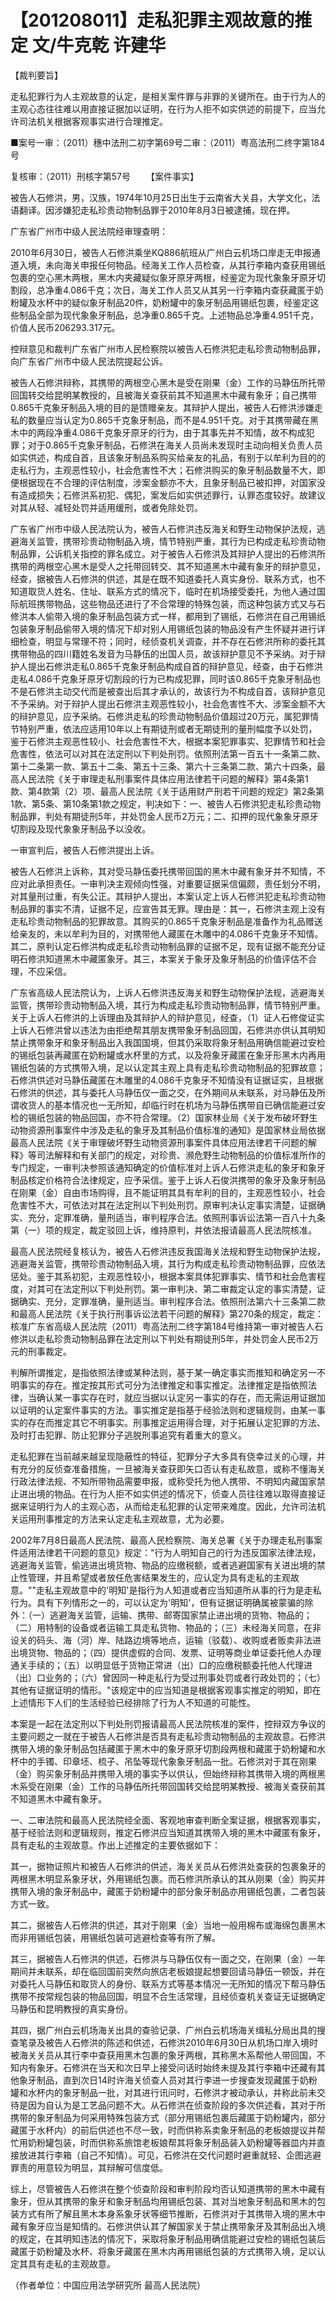 # 【201208011】走私犯罪主观故意的推定 文/牛克乾 许建华

【裁判要旨】

走私犯罪行为人主观故意的认定，是相关案件罪与非罪的关键所在。由于行为人的主观心态往往难以用直接证据加以证明，在行为人拒不如实供述的前提下，应当允许司法机关根据客观事实进行合理推定。

■案号一审：（2011）穗中法刑二初字第69号二审：（2011）粤高法刑二终字第184号

复核审：（2011）刑核字第57号 　　【案件事实】

被告人石修洪，男，汉族，1974年10月25日出生于云南省大关县，大学文化，法语翻译。因涉嫌犯走私珍贵动物制品罪于2010年8月3日被逮捕，现在押。

广东省广州市中级人民法院经审理查明：

2010年6月30日，被告人石修洪乘坐KQ886航班从广州白云机场口岸走无申报通道入境，未向海关申报任何物品。经海关工作人员检查，从其行李箱内查获用锡纸包裹的空心黑木两根，黑木内夹藏疑似象牙原牙两根，经鉴定为现代象象牙原牙切割段，总净重4.086千克；次日，海关工作人员又从其另一行李箱内查获藏匿于奶粉罐及水杯中的疑似象牙制品20件，奶粉罐中的象牙制品用锡纸包裹，经鉴定这些制品全部为现代象象牙制品，总净重0.865千克。上述物品总净重4.951千克，价值人民币206293.317元。

控辩意见和裁判广东省广州市人民检察院以被告人石修洪犯走私珍贵动物制品罪，向广东省广州市中级人民法院提起公诉。

被告人石修洪辩称，其携带的两根空心黑木是受在刚果（金）工作的马静伍所托带回国转交给昆明某教授的，且被海关查获前其不知道黑木中藏有象牙；自己携带0.865千克象牙制品入境的目的是馈赠亲友。其辩护人提出，被告人石修洪涉嫌走私的数量应当认定为0.865千克象牙制品，而不是4.951千克。对于其携带藏在黑木中的两段净重4.086千克象牙原牙的行为，由于其事先并不知情，故不构成犯罪；对于0.865千克象牙制品，石修洪在海关人员尚未发现时主动向相关负责人员如实供述，构成自首，且该象牙制品系购买给亲友的礼品，有别于以牟利为目的的走私行为，主观恶性较小，社会危害性不大；石修洪购买的象牙制品数量不大，即便根据现在不合理的评估制度，涉案金额亦不大，且象牙制品已被扣押，对国家没有造成损失；石修洪系初犯、偶犯，案发后如实供述罪行，认罪态度较好。故建议对其从轻、减轻处罚并适用缓刑，或者免除处罚。

广东省广州市中级人民法院认为，被告人石修洪违反海关和野生动物保护法规，逃避海关监管，携带珍贵动物制品入境，情节特别严重，其行为已构成走私珍贵动物制品罪，公诉机关指控的罪名成立。对于被告人石修洪及其辩护人提出的石修洪所携带的两根空心黑木是受人之托带回转交、其不知道黑木中藏有象牙的辩护意见，经查，据被告人石修洪的供述，其是在既不知道委托人真实身份、联系方式，也不知道取货人姓名、住址、联系方式的情况下，临时在机场接受委托，为他人通过国际航班携带物品，这些物品还进行了不合常理的特殊包装，而这种包装方式又与石修洪本人偷带入境的象牙制品包装方式一样，都用到了锡纸，石修洪在自己用锡纸包装象牙制品偷带入境的情况下却对别人用锡纸包装的物品没有产生怀疑并进行详细检查，明显与常理不符；同时，经侦查机关调查，并不存在石修洪所称的委托其携带物品的四川籍姓名发音为马静伍的出国人员，故该辩护意见不予采纳。对于辩护人提出石修洪走私0.865千克象牙制品构成自首的辩护意见，经查，由于石修洪走私4.086千克象牙原牙切割段的行为已构成犯罪，同时该0.865千克象牙制品也不是石修洪主动交代而是被查出后其才承认的，故该行为不构成自首，该辩护意见不予采纳。对于辩护人提出石修洪主观恶性较小，社会危害性不大、涉案金额不大的辩护意见，应予采纳。石修洪走私的珍贵动物制品价值超过20万元，属犯罪情节特别严重，依法应适用10年以上有期徒刑或者无期徒刑的量刑幅度予以处罚，鉴于石修洪主观恶性较小、社会危害性不大，根据本案犯罪事实、犯罪情节和社会危害性，依法可以对其在法定刑以下判处刑罚。依照刑法第一百五十一条第二款、第十二条第一款、第五十二条、第五十三条、第六十三条第二款、第六十四条，最高人民法院《关于审理走私刑事案件具体应用法律若干问题的解释》第4条第1款、第4款第（2）项、最高人民法院《关于适用财产刑若干问题的规定》第2条第1款、第5条、第10条第1款之规定，判决如下：一、被告人石修洪犯走私珍贵动物制品罪，判处有期徒刑5年，并处罚金人民币2万元；二、扣押的现代象象牙原牙切割段及现代象象牙制品予以没收。

一审宣判后，被告人石修洪提出上诉。

被告人石修洪上诉称，其对受马静伍委托携带回国的黑木中藏有象牙并不知情，不应对此承担责任。一审判决主观倾向性强，对重要证据采信偏颇，责任划分不明，对其量刑过重，有失公正。其辩护人提出，本案认定上诉人石修洪犯走私珍贵动物制品罪的事实不清，证据不足，应宣告其无罪。理由是：其一，石修洪主观上没有走私珍贵动物制品的犯罪故意。其购买的0.865千克象牙制品是准备作为礼品赠送给亲友的，未以牟利为目的，对携带他人藏匿在木雕中的4.086千克象牙不知情。其二，原判认定石修洪构成走私珍贵动物制品罪的证据不足，现有证据不能充分证明石修洪知道黑木中藏匿象牙。其三，本案关于象牙及象牙制品的价值评估不合理，不应采信。

广东省高级人民法院认为，上诉人石修洪违反海关和野生动物保护法规，逃避海关监管，携带珍贵动物制品入境，其行为构成走私珍贵动物制品罪，情节特别严重。关于上诉人石修洪的上诉理由及其辩护人的辩护意见，经查，（1）证人石修俊证实上诉人石修洪曾以违法为由拒绝帮其朋友携带象牙制品回国，石修洪亦供认其明知禁止携带象牙和象牙制品出入我国国境，但其仍采取将象牙制品用确信能避过安检的锡纸包装再藏匿在奶粉罐或水杯里的方式，以及将象牙藏匿在象牙形黑木内再用锡纸包装的方式携带入境，足以认定其主观上具有走私珍贵动物制品的犯罪故意；石修洪供述对马静伍藏匿在木雕里的4.086千克象牙不知情没有证据证实，且根据石修洪的供述，其与委托人马静伍仅一面之交，在外期间从未联系，对马静伍及所谓收货人的基本情况也一无所知，却临行时在机场为马静伍携带自已确信能避过安检的锡纸包装的物品回国，亦不符合常理。（2）国家林业局《关于发布破坏野生动物资源刑事案件中涉及走私的象牙及其制品价值标准的通知》是国家林业局依据最高人民法院《关于审理破坏野生动物资源刑事案件具体应用法律若干问题的解释》等司法解释和有关部门的规定，对珍贵、濒危野生动物制品的价值标准所作的专门规定，一审判决参照该通知确定的价值标准对上诉人石修洪走私的象牙和象牙制品核定价格符合法律规定，应予采信。鉴于上诉人石俊洪携带的象牙及象牙制品在刚果（金）自由市场购得，且不能证明其具有牟利的目的，主观恶性较小，社会危害性不大，可依法对其在法定刑以下判处刑罚。原审判决认定事实清楚，证据确实、充分，定罪准确，量刑适当，审判程序合法。依照刑事诉讼法第一百八十九条第（一）项的规定，裁定驳回上诉，维持原判，并依法报请最高人民法院核准。

最高人民法院经复核认为，被告人石修洪违反我国海关法规和野生动物保护法规，逃避海关监管，携带珍贵动物制品入境，其行为构成走私珍贵动物制品罪，应依法惩处。鉴于其系初犯，主观恶性较小，根据本案具体犯罪事实、情节和社会危害程度，对其可在法定刑以下判处刑罚。第一审判决、第二审裁定认定的事实清楚，证据确实、充分，定罪准确，量刑适当。审判程序合法。依照刑法第六十三条第二款和最高人民法院《关于执行刑事诉讼法若干问题的解释》第270条的规定，裁定：核准广东省高级人民法院（2011）粤高法刑二终字第184号维持第一审对被告人石修洪以走私珍贵动物制品罪在法定刑以下判处有期徒刑5年，并处罚金人民币2万元的刑事裁定。

判解所谓推定，是指依照法律或某种法则，基于某一确定事实而推知和确定另一不明事实的存在。推定按其形式可分为法律推定和事实推定。法律推定是指依照法律，当确认某一事实存在时，就应当据以认定另一事实的存在，而无需运用证据加以证明的认定案件事实的方法。事实推定是指基于经验法则和逻辑规则，由某一事实的存在而推定其它不明事实。刑事推定运用得合理，对于拓展认定犯罪的方法、及时打击犯罪、防止犯罪分子逃脱刑事追究有着重大的意义。

走私犯罪在当前越来越呈现隐蔽性的特征，犯罪分子大多具有侥幸过关的心理，并有充分的反侦查准备措施，一旦被海关查获即矢口否认有走私故意，或称不懂海关行政法律法规、不知所带物品需要申报，或称受托为他人携带、不明知内藏国家禁止进出境的物品。在行为人拒不如实供述的情况下，侦查人员往往难以取得直接证据来证明行为人的主观心态，从而给走私犯罪的认定带来难度。因此，允许司法机关运用刑事推定的方法来认定走私主观故意，尤为必要。

2002年7月8日最高人民法院、最高人民检察院、海关总署《关于办理走私刑事案件适用法律若干问题的意见》规定："行为人明知自己的行为违反国家法律法规，逃避海关监管，偷逃进出境货物、物品的应缴税额，或者逃避国家有关进出境的禁止性管理，并且希望或者放任危害结果发生的，应认定为具有走私的主观故意。""走私主观故意中的'明知'是指行为人知道或者应当知道所从事的行为是走私行为。具有下列情形之一的，可以认定为'明知'，但有证据证明确属被蒙骗的除外：（一）逃避海关监管，运输、携带、邮寄国家禁止进出境的货物、物品的；（二）用特制的设备或者运输工具走私货物、物品的；（三）未经海关同意，在非设关的码头、海（河）岸、陆路边境等地点，运输（驳载）、收购或者贩卖非法进出境货物、物品的；（四）提供虚假的合同、发票、证明等商业单证委托他人办理通关手续的；（五）以明显低于货物正常进（出）口的应缴税额委托他人代理进（出）口业务的；（六）曾因同一种走私行为受过刑事处罚或者行政处罚的；（七）其他有证据证明的情形。"该规定中的应当知道是根据客观事实推定的明知，即在上述情形下人们的生活经验已经排除了行为人不知道的可能性。

本案是一起在法定刑以下判处刑罚报请最高人民法院核准的案件，控辩双方争议的主要问题之一就在于被告人石修洪是否具有走私珍贵动物制品的主观故意。石修洪携带入境的象牙制品包括藏匿于黑木中的象牙原牙切割段两根和藏匿于奶粉罐和水杯中的手镯、印章坯、梳子、吊坠等现代象象牙制品一批。石修洪对于其在刚果（金）购买象牙制品并携带入境的事实予以供认，但始终辩称其携带入境的两根黑木系受在刚果（金）工作的马静伍所托带回国转交给昆明某教授、被海关查获前其不知道黑木中藏有象牙。

一、二审法院和最高人民法院经全面、客观地审查判断全案证据，根据客观事实，基于经验法则和逻辑规则，推定石修洪应当知道其携带入境的黑木中藏匿有象牙，具有走私的主观故意。作出上述推定的主要依据如下：

其一，据物证照片和被告人石修洪的供述，海关关员从石修洪处查获的包裹象牙的两根黑木明显系象牙状，外用锡纸包裹。而石修洪所承认的其从刚果（金）购买并携带入境的象牙制品中，藏匿于奶粉罐中的部分象牙制品亦用锡纸包裹，二者包装方式一致。

其二，据被告人石修洪的供述，其对于刚果（金）当地一般用棉布或海绵包裹黑木而非用锡纸包装，用锡纸包装可逃避检查等有所了解。

其三，据被告人石修洪的供述，石修洪与马静伍仅有一面之交，在刚果（金）一年期间并未联系，却在临回国前突然向旅店老板娘提起想要回请马静伍一顿饭，并在对委托人马静伍和取货人的身份、联系方式等基本情况一无所知的情况下帮马静伍携带不按常规包装的物品回国，明显不合生活常理，且经侦查机关查证无证据确定马静伍和昆明教授的真实身份。

其四，据广州白云机场海关出具的查验记录、广州白云机场海关缉私分局出具的搜查笔录及被告人石修洪的陈述和供述，石修洪2010年6月30日从机场口岸入境时被海关关员从其行李中查获用黑木包裹的象牙两根，其称黑木系帮他人带回国，不知内有象牙。石修洪在当天和次日早上接受问话时始终未提及其行李箱中还藏有其他象牙制品，直到次日14时许海关侦查人员对其行李进一步搜查发现藏匿于奶粉罐和水杯内的象牙制品一批，对其进行讯问时，石修洪才被动承认，并称此前未交待是因为自认为是工艺品问题不大。从石修洪在侦查阶段的多次供述看，其对于所携带的象牙制品为何采用特殊包装方式（部分用锡纸包裹后藏匿于奶粉罐内，部分藏匿于水杯内）的前后供述也不尽一致，时而供称系卖象牙制品的老板娘提议并帮忙用奶粉罐包装，时而供称系旅馆老板娘帮其将象牙制品装入奶粉罐等器皿内并直接放进其行李箱（自己不知情）。可见，石修洪在交代问题时避重就轻、企图逃避罪责的用意较为明显，其辩解可信度低。

综上，尽管被告人石修洪在整个侦查阶段和审判阶段均否认知道携带的黑木中藏有象牙，但从其携带的象牙和象牙制品均用锡纸包装、其对当地象牙制品和黑木的包装方式有所了解且黑木本身系象牙状等细节推断，石修洪对于其携带入境的黑木中藏有象牙应当是知情的。石修洪供认其了解国家关于禁止携带象牙及其制品出入境的规定，在其明知违法的情况下，采取将象牙制品用确信能避过安检的锡纸包装后藏匿于奶粉罐及水杯、将象牙藏匿在黑木内再用锡纸包装的方式携带入境，足以认定其具有走私的主观故意。

（作者单位：中国应用法学研究所 最高人民法院）